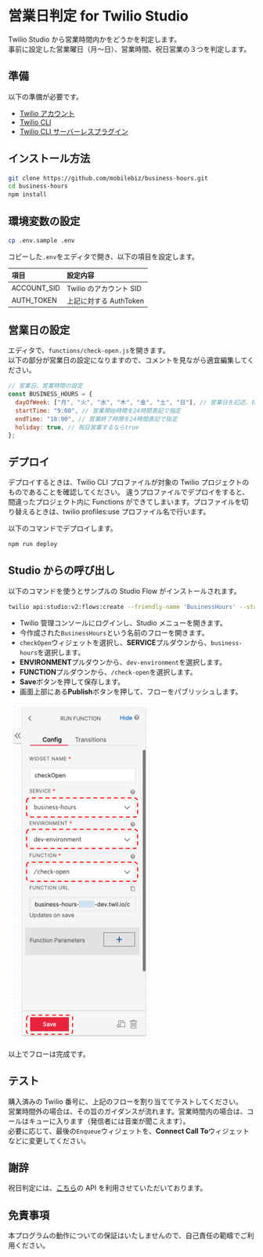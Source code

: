 # 営業日判定 for Twilio Studio

Twilio Studio から営業時間内かをどうかを判定します。  
事前に設定した営業曜日（月〜日）、営業時間、祝日営業の３つを判定します。

## 準備

以下の準備が必要です。

- [Twilio アカウント](https://cloudapi.kddi-web.com/signup)
- [Twilio CLI](https://qiita.com/mobilebiz/items/456ce8b455f6aa84cc1e)
- [Twilio CLI サーバーレスプラグイン](https://qiita.com/mobilebiz/items/fb4439bf162098e345ae)

## インストール方法

```sh
git clone https://github.com/mobilebiz/business-hours.git
cd business-hours
npm install
```

## 環境変数の設定

```sh
cp .env.sample .env
```

コピーした`.env`をエディタで開き、以下の項目を設定します。

| 項目        | 設定内容                |
| :---------- | :---------------------- |
| ACCOUNT_SID | Twilio のアカウント SID |
| AUTH_TOKEN  | 上記に対する AuthToken  |

## 営業日の設定

エディタで、`functions/check-open.js`を開きます。  
以下の部分が営業日の設定になりますので、コメントを見ながら適宜編集してください。

```javascript
// 営業日、営業時間の設定
const BUSINESS_HOURS = {
  dayOfWeek: ["月", "火", "水", "木", "金", "土", "日"], // 営業日を記述、休業日は削除（例： ["月", "火", "水"]）
  startTime: "9:00", // 営業開始時間を24時間表記で指定
  endTime: "18:00", // 営業終了時間を24時間表記で指定
  holiday: true, // 祝日営業するならtrue
};
```

## デプロイ

デプロイするときは、Twilio CLI プロファイルが対象の Twilio プロジェクトのものであることを確認してください。
違うプロファイルでデプロイをすると、間違ったプロジェクト内に Functions ができてしまいます。プロファイルを切り替えるときは、twilio profiles:use プロファイル名で行います。

以下のコマンドでデプロイします。

```sh
npm run deploy
```

## Studio からの呼び出し

以下のコマンドを使うとサンプルの Studio Flow がインストールされます。

```sh
twilio api:studio:v2:flows:create --friendly-name 'BusinessHours' --status published --definition "`cat ./studio/BusinessHours.json`"
```

- Twilio 管理コンソールにログインし、Studio メニューを開きます。
- 今作成された`BusinessHours`という名前のフローを開きます。
- `checkOpen`ウィジェットを選択し、**SERVICE**プルダウンから、`business-hours`を選択します。
- **ENVIRONMENT**プルダウンから、`dev-environment`を選択します。
- **FUNCTION**プルダウンから、`/check-open`を選択します。
- **Save**ボタンを押して保存します。
- 画面上部にある**Publish**ボタンを押して、フローをパブリッシュします。

![RUN FUNCTION](./images/image001.png)

以上でフローは完成です。

## テスト

購入済みの Twilio 番号に、上記のフローを割り当ててテストしてください。  
営業時間外の場合は、その旨のガイダンスが流れます。営業時間内の場合は、コールはキューに入ります（発信者には音楽が聞こえます）。  
必要に応じて、最後の`Enqueue`ウィジェットを、**Connect Call To**ウィジェットなどに変更してください。

## 謝辞

祝日判定には、[こちら](http://s-proj.com/utils/holiday.html)の API を利用させていただいております。

## 免責事項

本プログラムの動作についての保証はいたしませんので、自己責任の範疇でご利用ください。

